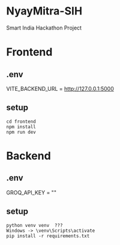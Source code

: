 # NyayMitra-SIH
Smart India Hackathon Project


# Frontend 

## .env
VITE_BACKEND_URL = http://127.0.0.1:5000

## setup
```
cd frontend
npm install
npm run dev
```



# Backend 

## .env
GROQ_API_KEY = ""

## setup
```
python venv venv  ???
Windows -> \venv\Scripts\activate
pip install -r requirements.txt
```








